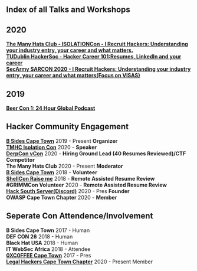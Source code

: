## Index of all Talks and Workshops

## 2020  
**[The Many Hats Club - ISOLATIONCon - I Recruit Hackers: Understanding your industry entry, your career and what matters.](https://github.com/AngusRed/Talks/tree/master/TMHC%20ISOLATIONCon)**  
**[TUDublin HackerSoc - Hacker Career 101:Resumes, LinkedIn and your career](https://github.com/AngusRed/Security-Community-Involvement/tree/master/TUDublin%20HackSoc)**  
**[SecArmy SARCON 2020 - I Recruit Hackers: Understanding your industry entry, your career and what matters(Focus on VISAS)](https://youtu.be/sYLHM-86gGw?t=10963)**  

## 2019  
**[Beer Con 1: 24 Hour Global Podcast](https://github.com/AngusRed/Talks/tree/master/BeerCon%201%202019)**   

## Hacker Community Engagement  

**[B Sides Cape Town](https://bsidescapetown.co.za/staff/)**     2019 - Present **Organizer**    
**[TMHC Isolation Con](https://themanyhats.club/the-many-hats-club-presents-isolationcon/)**    2020 - **Speaker**  
**[DerpCon vCon](https://twitter.com/DerpConInfosec/status/1255917412743933952?s=20)**  2020  - **Hiring Ground Lead (40 Resumes Reviewed)/CTF Competitor**  
**The Many Hats Club**          2020 - Present **Moderator**  
**[B Sides Cape Town](https://bsidescapetown.co.za/past_events/)**           2018 - **Volunteer**  
**[ShellCon Raise me](https://shellcon.io/raiseme/)**            2018 - **Remote Assisted Resume Review**  
**#GRIMMCon Volunteer**         2020 - **Remote Assisted Resume Review**  
**[Hack South Server(Discord)](https://discord.gg/wgWVpXw)**  2020 - Pres **Founder**     
**OWASP Cape Town Chapter**     2020 - **Member**  



## Seperate Con Attendence/Involvement

**B Sides Cape Town**           2017 - Human  
**DEF CON 26**                  2018 - Human  
**Black Hat USA**               2018 - Human  
**IT WebSec Africa**            2018 - Attendee  
**[0XC0FFEE Cape Town](https://0xc0ffee-cpt.co.za/)**    2017 - Pres  
**[Legal Hackers Cape Town Chapter](https://www.meetup.com/cptlegalhackers/)**      2020 - Present Member


